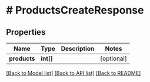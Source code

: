# # ProductsCreateResponse

## Properties

Name | Type | Description | Notes
------------ | ------------- | ------------- | -------------
**products** | **int[]** |  | [optional]

[[Back to Model list]](../../README.md#models) [[Back to API list]](../../README.md#endpoints) [[Back to README]](../../README.md)

